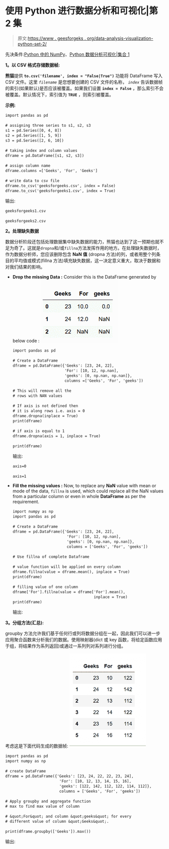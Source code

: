 # 使用 Python 进行数据分析和可视化|第 2 集

> 原文:[https://www . geesforgeks . org/data-analysis-visualization-python-set-2/](https://www.geeksforgeeks.org/data-analysis-visualization-python-set-2/)

先决条件:[Python 中的 NumPy](https://www.geeksforgeeks.org/numpy-in-python-set-1-introduction/)、[Python 数据分析可视化|集合 1](https://www.geeksforgeeks.org/data-analysis-visualization-python/)

**1。以 CSV 格式存储数据帧:**

**熊猫**提供 **`to.csv('filename', index = "False|True")`** 功能将 DataFrame 写入 CSV 文件。这里 *`filename`* 是您想要创建的 CSV 文件的名称， *`index`* 告诉数据帧的索引(如果默认)是否应该被覆盖。如果我们设置 **`index = False`** ，那么索引不会被覆盖。默认情况下，索引值为 **`TRUE`** ，则索引被覆盖。

**示例:**

```
import pandas as pd

# assigning three series to s1, s2, s3
s1 = pd.Series([0, 4, 8])
s2 = pd.Series([1, 5, 9])
s3 = pd.Series([2, 6, 10])

# taking index and column values
dframe = pd.DataFrame([s1, s2, s3])

# assign column name
dframe.columns =['Geeks', 'For', 'Geeks']

# write data to csv file
dframe.to_csv('geeksforgeeks.csv', index = False)  
dframe.to_csv('geeksforgeeks1.csv', index = True)
```

输出:

```
geeksforgeeks1.csv

geeksforgeeks2.csv

```

**2。处理缺失数据**

数据分析阶段还包括处理数据集中缺失数据的能力，熊猫也达到了这一预期也就不足为奇了。这就是`dropna`和/或`fillna`方法发挥作用的地方。在处理缺失数据时，作为数据分析师，您应该删除包含 **NaN 值** (dropna 方法)的列，或者用整个列条目的平均值或模式(fillna 方法)填充缺失数据，这一决定意义重大，取决于数据和对我们结果的影响。

*   **Drop the missing Data :**
    Consider this is the DataFrame generated by below code :
    ![](img/794d3d9cae9659e8776dff61bfe6491d.png)

    ```
    import pandas as pd

    # Create a DataFrame
    dframe = pd.DataFrame({'Geeks': [23, 24, 22], 
                           'For': [10, 12, np.nan],
                           'geeks': [0, np.nan, np.nan]},
                           columns =['Geeks', 'For', 'geeks'])

    # This will remove all the
    # rows with NAN values

    # If axis is not defined then
    # it is along rows i.e. axis = 0
    dframe.dropna(inplace = True)
    print(dframe)

    # if axis is equal to 1
    dframe.dropna(axis = 1, inplace = True)

    print(dframe)
    ```

    输出:

    ```
    axis=0

    axis=1

    ```

*   **Fill the missing values :**
    Now, to replace any **NaN** value with mean or mode of the data, `fillna` is used, which could replace all the NaN values from a particular column or even in whole **DataFrame** as per the requirement.

    ```
    import numpy as np
    import pandas as pd

    # Create a DataFrame
    dframe = pd.DataFrame({'Geeks': [23, 24, 22], 
                            'For': [10, 12, np.nan],
                            'geeks': [0, np.nan, np.nan]},
                            columns = ['Geeks', 'For', 'geeks'])

    # Use fillna of complete Dataframe 

    # value function will be applied on every column
    dframe.fillna(value = dframe.mean(), inplace = True)
    print(dframe)

    # filling value of one column
    dframe['For'].fillna(value = dframe['For'].mean(),
                                        inplace = True)
    print(dframe)
    ```

    输出:

**3。分组方法(汇总):**

groupby 方法允许我们基于任何行或列将数据分组在一起，因此我们可以进一步应用聚合函数来分析我们的数据。使用映射器(dict 或 key 函数，将给定函数应用于组，将结果作为系列返回)或通过一系列列对系列进行分组。

考虑这是下面代码生成的数据帧:
![](img/5587ee93ee838207f5abe7188821b739.png)

```
import pandas as pd
import numpy as np

# create DataFrame
dframe = pd.DataFrame({'Geeks': [23, 24, 22, 22, 23, 24], 
                        'For': [10, 12, 13, 14, 15, 16],
                        'geeks': [122, 142, 112, 122, 114, 112]},
                        columns = ['Geeks', 'For', 'geeks']) 

# Apply groupby and aggregate function
# max to find max value of column 

# &quot;For&quot; and column &quot;geeks&quot; for every
# different value of column &quot;Geeks&quot;.

print(dframe.groupby(['Geeks']).max())
```

输出: